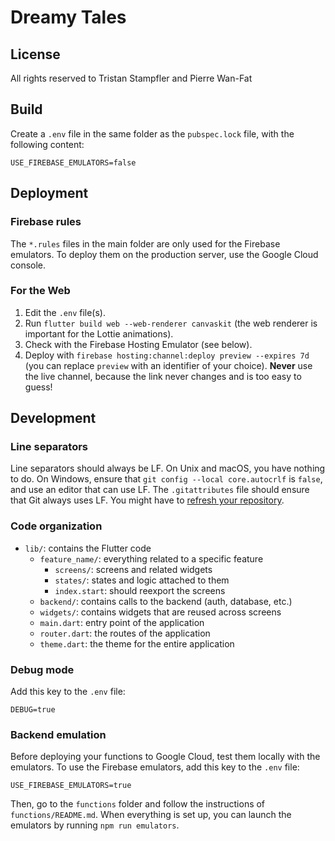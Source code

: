 # Dreamy Tales

## License

All rights reserved to Tristan Stampfler and Pierre Wan-Fat

## Build

Create a `.env` file in the same folder as the `pubspec.lock` file, with the following content:

```
USE_FIREBASE_EMULATORS=false
```

## Deployment

### Firebase rules

The `*.rules` files in the main folder are only used for the Firebase emulators. To deploy them on
the production server, use the Google Cloud console.

### For the Web

1. Edit the `.env` file(s).
2. Run `flutter build web --web-renderer canvaskit` (the web renderer is important for the Lottie
   animations).
3. Check with the Firebase Hosting Emulator (see below).
4. Deploy with `firebase hosting:channel:deploy preview --expires 7d` (you can replace `preview`
   with an identifier of your choice). **Never** use the live channel, because the link never
   changes and is too easy to guess!

## Development

### Line separators

Line separators should always be LF. On Unix and macOS, you have nothing to do. On Windows, ensure
that `git config --local core.autocrlf` is `false`, and use an editor that can use LF. The
`.gitattributes` file should ensure that Git always uses LF. You might have to [refresh your
repository](https://docs.github.com/en/get-started/getting-started-with-git/configuring-git-to-handle-line-endings#refreshing-a-repository-after-changing-line-endings).

### Code organization

* `lib/`: contains the Flutter code
  * `feature_name/`: everything related to a specific feature
    * `screens/`: screens and related widgets
    * `states/`: states and logic attached to them
    * `index.start`: should reexport the screens
  * `backend/`: contains calls to the backend (auth, database, etc.)
  * `widgets/`: contains widgets that are reused across screens
  * `main.dart`: entry point of the application
  * `router.dart`: the routes of the application
  * `theme.dart`: the theme for the entire application

### Debug mode

Add this key to the `.env` file:

```text
DEBUG=true
```

### Backend emulation

Before deploying your functions to Google Cloud, test them locally with the emulators. To use the
Firebase emulators, add this key to the `.env` file:

```text
USE_FIREBASE_EMULATORS=true
```

Then, go to the `functions` folder and follow the instructions of `functions/README.md`. When
everything is set up, you can launch the emulators by running `npm run emulators`.
